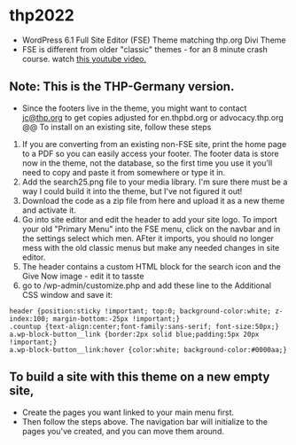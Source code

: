 # thp2022
* WordPress 6.1 Full Site Editor (FSE) Theme matching thp.org Divi Theme
* FSE is different from older "classic" themes - for an 8 minute crash course. watch [this youtube video.](https://www.youtube.com/watch?v=u9TX2X82R18) 
## Note: This is the THP-Germany version.
* Since the footers live in the theme, you might want to contact jc@thp.org to get copies adjusted for en.thpbd.org or advocacy.thp.org
@@ To install on an existing site, follow these steps
1. If you are converting from an existing non-FSE site, print the home page to a PDF so you can easily access your footer. The footer data is store now in the theme, not the database, so the first time you use it you'll need to copy and paste it from somewhere or type it in.
1. Add the search25.png file to your media library. I'm sure there must be a way I could build it into the theme, but I've not figured it out!
1. Download the code as a zip file from here and upload it as a new theme and activate it.
1. Go into site editor and edit the header to add your site logo. To import your old "Primary Menu" into the FSE menu, click on the navbar and in the settings select which men. AFter it imports, you should no longer mess with the old classic menus but make any needed changes in site editor.
1. The header contains a custom HTML block for the search icon and the Give Now image - edit it to tasste
1. go to <yoursite>/wp-admin/customize.php and add these line to the Additional CSS window and save it:
```
header {position:sticky !important; top:0; background-color:white; z-index:100; margin-bottom:-25px !important;}
.countup {text-align:center;font-family:sans-serif; font-size:50px;}
a.wp-block-button__link {border:2px solid blue;padding:5px 20px !important;}
a.wp-block-button__link:hover {color:white; background-color:#0000aa;}
```
## To build a site with this theme on a new empty site,
* Create the pages you want linked to your main menu first.
* Then follow the steps above. The navigation bar will initialize to the pages you've created, and you can move them around.

